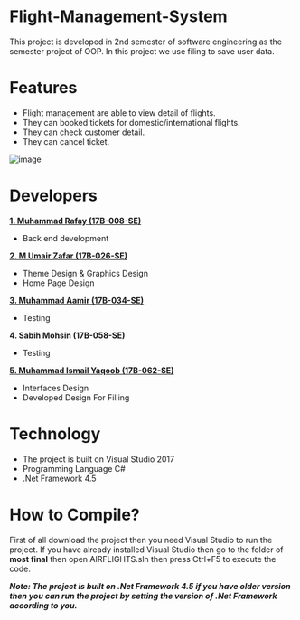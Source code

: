 # Flight-Management-System
This project is developed in 2nd semester of software engineering as the semester project of OOP. In this project we use filing to save user data.

# Features
* Flight management are able to view detail of flights.
* They can booked tickets for domestic/international flights.
* They can check customer detail.
* They can cancel ticket.

![image](https://user-images.githubusercontent.com/65450291/82373627-4b929d80-9a37-11ea-851a-989d8c6f4a8f.png)

# Developers

[**1. Muhammad Rafay (17B-008-SE)**](https://github.com/MuhammadRafay151/)

* Back end development 

[**2. M Umair Zafar (17B-026-SE)**](https://github.com/UmairZafar-5) 

* Theme Design & Graphics Design
* Home Page Design

[**3. Muhammad Aamir (17B-034-SE)**](https://github.com/MuhammadAamir21/)

* Testing

**4. Sabih Mohsin (17B-058-SE)**

* Testing

[**5. Muhammad Ismail Yaqoob (17B-062-SE)**](https://github.com/ismailyaqoob)

* Interfaces Design
* Developed Design For Filling

# Technology
* The project is built on Visual Studio 2017
* Programming Language C#
* .Net Framework 4.5

# How to Compile?

First of all download the project then you need Visual Studio to run the project. If you have already installed Visual Studio then go to the folder of **most final** then open AIRFLIGHTS.sln then press Ctrl+F5 to execute the code.

**_Note: The project is built on .Net Framework 4.5 if you have older version then you can run the project by setting the version of .Net Framework according to you._**
